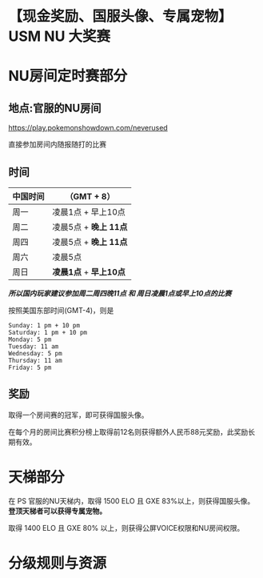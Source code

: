 # 【现金奖励、国服头像、专属宠物】USM NU 大奖赛

# NU房间定时赛部分

## 地点:官服的NU房间

https://play.pokemonshowdown.com/neverused

直接参加房间内随报随打的比赛

## 时间

中国时间 |（GMT + 8）
---- | ------
周一 | 凌晨1点 + 早上10点
周二 | 凌晨5点 + **晚上 11点**
周四 | 凌晨5点 + **晚上 11点**
周六| 凌晨5点
周日| **凌晨1点** + **早上10点**

***所以国内玩家建议参加周二周四晚11点 和 周日凌晨1点或早上10点的比赛***

按照美国东部时间(GMT-4)，则是

```
Sunday: 1 pm + 10 pm
Saturday: 1 pm + 10 pm
Monday: 5 pm
Tuesday: 11 am
Wednesday: 5 pm
Thursday: 11 am
Friday: 5 pm
```

## 奖励

取得一个房间赛的冠军，即可获得国服头像。

在每个月的房间比赛积分榜上取得前12名则获得额外人民币88元奖励，此奖励长期有效。


# 天梯部分

在 PS 官服的NU天梯内，取得 1500 ELO 且 GXE 83%以上，则获得国服头像。**登顶天梯者可以获得专属宠物。**

取得 1400 ELO 且 GXE 80% 以上，则获得公屏VOICE权限和NU房间权限。

# 分级规则与资源



